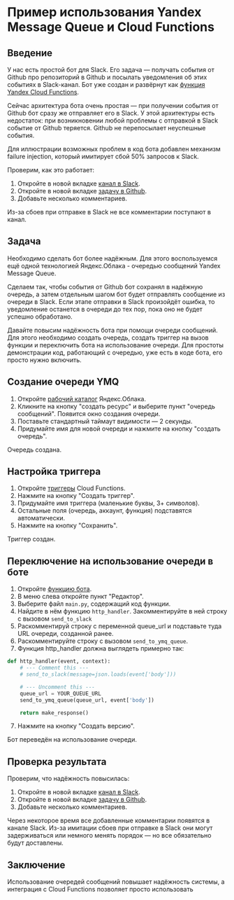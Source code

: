 # Пример использования Yandex Message Queue и Cloud Functions

## Введение
У нас есть простой бот для Slack. Его задача — получать события от Github про репозиторий в Github и посылать уведомления об этих событиях в Slack-канал. Бот уже создан и развёрнут как [функция Yandex Cloud Functions](https://console.cloud.yandex.ru/folders/b1ghrc520j5o6cv0gneg/functions/function/d4enfpka0bcss2cubo5s).

Сейчас архитектура бота очень простая — при получении события от Github бот сразу же отправляет его в Slack. У этой архитектуры есть недостаток: при возникновении любой проблемы с отправкой в Slack событие от Github теряется. Github не перепосылает неуспешные события.

Для иллюстрации возможных проблем в код бота добавлен механизм failure injection, который имитирует сбой 50% запросов к Slack.

Проверим, как это работает:
1. Откройте в новой вкладке [канал в Slack](https://app.slack.com/client/TNJMG6S4T/CNY224V39).
1. Откройте в новой вкладке [задачу в Github](https://github.com/Scale2019TestAccount1/hello-world/issues/1).
2. Добавьте несколько комментариев.

Из-за сбоев при отправке в Slack не все комментарии поступают в канал.

## Задача
Необходимо сделать бот более надёжным. Для этого воспользуемся ещё одной технологией Яндекс.Облака - очередью сообщений Yandex Message Queue.

Сделаем так, чтобы события от Github бот сохранял в надёжную очередь, а затем отдельным шагом бот будет отправлять сообщение из очереди в Slack. Если этапе отправки в Slack произойдёт ошибка, то уведомление останется в очереди до тех пор, пока оно не будет успешно обработано.

Давайте повысим надёжность бота при помощи очереди сообщений. Для этого необходимо создать очередь, создать триггер на вызов функции и переключить бота на использование очереди. Для простоты демонстрации код, работающий с очередью, уже есть в коде бота, его просто нужно включить.

## Создание очереди YMQ
1. Откройте [рабочий каталог](https://console.cloud.yandex.ru/folders/b1ghrc520j5o6cv0gneg) Яндекс.Облака.
1. Кликните на кнопку "создать ресурс" и выберите пункт "очередь сообщений". Появится окно создания очереди.
1. Поставьте стандартный таймаут видимости — 2 секунды.
2. Придумайте имя для новой очереди и нажмите на кнопку "создать очередь".

Очередь создана.

## Настройка триггера
1. Откройте [триггеры](https://console.cloud.yandex.ru/folders/b1ghrc520j5o6cv0gneg/functions/triggers) Cloud Functions.
3. Нажмите на кнопку "Создать триггер".
4. Придумайте имя триггера (маленькие буквы, 3+ символов).
5. Остальные поля (очередь, аккаунт, функция) подставятся автоматически.
6. Нажмите на кнопку "Сохранить".

Триггер создан.

## Переключение на использование очереди в боте
1. Откройте [функцию бота](https://console.cloud.yandex.ru/folders/b1ghrc520j5o6cv0gneg/functions/function/d4enfpka0bcss2cubo5s).
6. В меню слева откройте пункт "Редактор".
7. Выберите файл `main.py`, содержащий код функции.
7. Найдите в нём функцию `http_handler`. Закомментируйте в ней строку с вызовом `send_to_slack`
7. Раскомментируй строку с переменной queue_url и подставьте туда URL очереди, созданной ранее.
7. Раскомментируйте строку с вызовом `send_to_ymq_queue`.
8. Функция http_handler должна выглядеть примерно так:
```python
def http_handler(event, context):
    # --- Comment this ---
    # send_to_slack(message=json.loads(event['body']))

    # --- Uncomment this ---
    queue_url = YOUR_QUEUE_URL
    send_to_ymq_queue(queue_url, event['body'])

    return make_response()
```
7. Нажмите на кнопку "Создать версию".

Бот переведён на использование очереди.

## Проверка результата
Проверим, что надёжность повысилась:
1. Откройте в новой вкладке [канал в Slack](https://app.slack.com/client/TNJMG6S4T/CNY224V39).
1. Откройте в новой вкладке [задачу в Github](https://github.com/Scale2019TestAccount1/hello-world/issues/1).
2. Добавьте несколько комментариев.

Через некоторое время все добавленные комментарии появятся в канале Slack. Из-за имитации сбоев при отправке в Slack они могут задерживаться или немного менять порядок — но все обязательно будут доставлены.

## Заключение

Использование очередей сообщений повышает надёжность системы, а интеграция с Cloud Functions позволяет просто использовать
